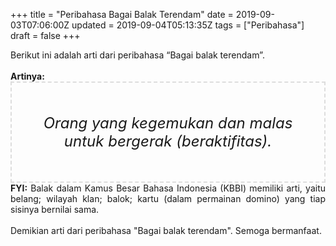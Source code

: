 +++
title = "Peribahasa Bagai Balak Terendam"
date = 2019-09-03T07:06:00Z
updated = 2019-09-04T05:13:35Z
tags = ["Peribahasa"]
draft = false
+++

<div dir="ltr" style="text-align: left;" trbidi="on"><div style="text-align: justify;">Berikut ini adalah arti dari peribahasa “Bagai balak terendam”.</div><br /><div style="text-align: justify;"><b>Artinya:</b></div><div style="border: 2px dashed #ddd; font-size: 24px; height: auto; margin: 0 auto; padding: 50px; text-align: center; width: auto;"><i>Orang yang kegemukan dan malas untuk bergerak (beraktifitas).</i></div><div style="text-align: justify;"><b>FYI:</b> Balak dalam Kamus Besar Bahasa Indonesia (KBBI) memiliki arti, yaitu belang; wilayah klan; balok; kartu (dalam permainan domino) yang tiap sisinya bernilai sama.<br /><br /></div><div style="text-align: justify;">Demikian arti dari peribahasa "Bagai balak terendam". Semoga bermanfaat.</div></div>
